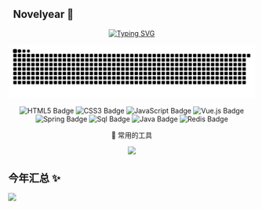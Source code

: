 ##  &nbsp; Novelyear 🐼



<div align="center">

  <!-- dynamic typing effect 动态打字效果 -->
  <div align="center">
    <a href="https://github.com/novelyear"><img src="https://readme-typing-svg.demolab.com?font=Fira+Code&pause=1000&color=F33E5EA4&center=true&repeat=true&width=435&lines=Here+is+Novelyear's+github" alt="Typing SVG" />
    </a>
  </div>

<!-- Snake Code Contribution Map 贪吃蛇代码贡献图 -->
![](https://github.com/novelyear/novelyear/blob/output/github-contribution-grid-snake.svg)


![HTML5 Badge](https://img.shields.io/badge/HTML5-E34F26?logo=html5&logoColor=fff&style=flat)
![CSS3 Badge](https://img.shields.io/badge/CSS3-1572B6?logo=css3&logoColor=fff&style=flat)
![JavaScript Badge](https://img.shields.io/badge/JavaScript-F7DF1E?logo=javascript&logoColor=000&style=flat)
![Vue.js Badge](https://img.shields.io/badge/Vue.js-4FC08D?logo=vuedotjs&logoColor=fff&style=flat)
![Spring Badge](https://img.shields.io/badge/Spring-6DB33F?logo=spring&logoColor=fff&style=flat)
![Sql Badge](https://img.shields.io/badge/MySql-47A248?logo=mysql&logoColor=fff&style=flat)
![Java Badge](https://img.shields.io/badge/JAVA-092E20?logo=java&logoColor=fff&style=flat)
![Redis Badge](https://img.shields.io/badge/Redis-red?logo=redis&logoColor=fff&style=flat)

🧰 常用的工具  

<img src="https://skillicons.dev/icons?i=cpp,java,idea,vscode,git,github,postman" /><br>

</div>



## 今年汇总 ✨
<div>
<img align="" height="137px" src="https://github-readme-stats.vercel.app/api/top-langs/?username=novelyear&hide_title=true&hide_border=true&layout=compact&bg_color=0,73FA79,73FDFF,D783FF&theme=graywhite&locale=cn" />

</div>
